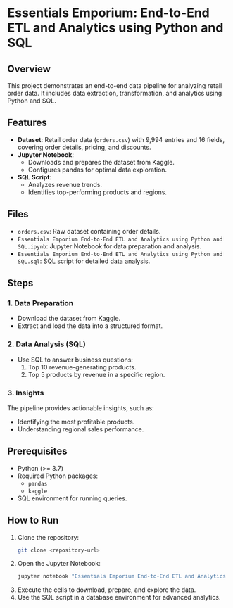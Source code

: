 # Essentials Emporium: End-to-End ETL and Analytics using Python and SQL

## Overview
This project demonstrates an end-to-end data pipeline for analyzing retail order data. It includes data extraction, transformation, and analytics using Python and SQL.

## Features
- **Dataset**: Retail order data (`orders.csv`) with 9,994 entries and 16 fields, covering order details, pricing, and discounts.
- **Jupyter Notebook**:
  - Downloads and prepares the dataset from Kaggle.
  - Configures pandas for optimal data exploration.
- **SQL Script**:
  - Analyzes revenue trends.
  - Identifies top-performing products and regions.

## Files
- `orders.csv`: Raw dataset containing order details.
- `Essentials Emporium End-to-End ETL and Analytics using Python and SQL.ipynb`: Jupyter Notebook for data preparation and analysis.
- `Essentials Emporium End-to-End ETL and Analytics using Python and SQL.sql`: SQL script for detailed data analysis.

## Steps
### 1. Data Preparation
- Download the dataset from Kaggle.
- Extract and load the data into a structured format.

### 2. Data Analysis (SQL)
- Use SQL to answer business questions:
  1. Top 10 revenue-generating products.
  2. Top 5 products by revenue in a specific region.

### 3. Insights
The pipeline provides actionable insights, such as:
- Identifying the most profitable products.
- Understanding regional sales performance.

## Prerequisites
- Python (>= 3.7)
- Required Python packages:
  - `pandas`
  - `kaggle`
- SQL environment for running queries.

## How to Run
1. Clone the repository:
   ```bash
   git clone <repository-url>
   ```
2. Open the Jupyter Notebook:
   ```bash
   jupyter notebook "Essentials Emporium End-to-End ETL and Analytics using Python and SQL.ipynb"
   ```
3. Execute the cells to download, prepare, and explore the data.
4. Use the SQL script in a database environment for advanced analytics.
